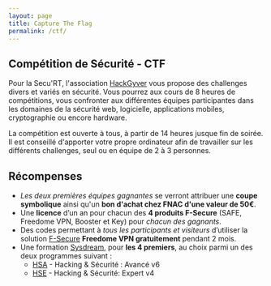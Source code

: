 ```yaml
---
layout: page
title: Capture The Flag
permalink: /ctf/
---
```


## Compétition de Sécurité - CTF

Pour la Secu'RT, l'association [HackGyver]( http://hackgyver.fr ) vous propose des challenges divers et variés en
sécurité. Vous pourrez aux cours de 8 heures de compétitions, vous confronter aux différentes équipes participantes
dans les domaines de la sécurité web, logicielle, applications mobiles, cryptographie ou encore hardware.

La compétition est ouverte à tous, à partir de 14 heures jusque fin de soirée. Il est conseillé d'apporter votre propre
ordinateur afin de travailler sur les différents challenges, seul ou en équipe de 2 à 3 personnes.

Récompenses
-----------

* *Les deux premières équipes gagnantes* se verront attribuer une **coupe symbolique** ainsi qu'un **bon d'achat chez FNAC d'une valeur de 50€**.
* Une **licence** d’un an pour chacun des **4 produits F-Secure** (SAFE, Freedome VPN, Booster et Key) pour *chacun des gagnants*.
* Des codes permettant à *tous les participants et visiteurs* d’utiliser la solution [F-Secure](https://f-secure.com/) **Freedome VPN gratuitement** pendant 2 mois.
* Une formation [Sysdream](https://www.sysdream.com), pour **les 4 premiers**, au choix parmi un des deux programmes suivant : 
	* [HSA](https://www.sysdream.com/formations/securite-offensive-ethical-hacking/hacking-securite-avance-v6/) - Hacking & Sécurité : Avancé v6
	* [HSE](https://www.sysdream.com/formations/securite-offensive-ethical-hacking/hacking-securite-expert-v4/) - Hacking & Sécurité: Expert v4